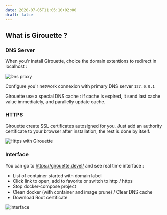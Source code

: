 ```yaml
---
date: 2020-07-05T11:05:10+02:00
draft: false
---
```


## What is Girouette ?

### DNS Server

When you'r install Girouette, choice the domain extentions to redirect in localhost :

![Dns proxy](/dns.jpg)

Configure you'r network connexion with primary DNS server `127.0.0.1`

Girouette use a special DNS cache : if cache is expired, it send last cache value immediately, and parallelly update cache.

### HTTPS

Girouette create SSL certificates autosigned for you. Just add an authority certificate to your browser after installation, the rest is done by itself.

![Https with Girouette](/https.jpg)

### Interface

You can go to https://girouette.devel/ and see real time interface :

- List of container started with domain label
- Click link to open, add to favorite or switch to http / https
- Stop docker-compose project
- Clean docker (with container and image prune) / Clear DNS cache
- Download Root certificate

![interface](/interface.jpg)
